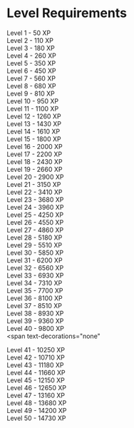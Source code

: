 # Level Requirements

Level 1 - 50 XP <br>
Level 2 - 110 XP <br>
Level 3 - 180 XP <br>
Level 4 - 260 XP <br>
Level 5 - 350 XP <br>
Level 6 - 450 XP <br>
Level 7 - 560 XP <br>
Level 8 - 680 XP <br>
Level 9 - 810 XP <br>
Level 10 - 950 XP <br>
Level 11 - 1100 XP <br>
Level 12 - 1260 XP <br>
Level 13 - 1430 XP <br>
Level 14 - 1610 XP <br>
Level 15 - 1800 XP <br>
Level 16 - 2000 XP <br>
Level 17 - 2200 XP <br>
Level 18 - 2430 XP <br>
Level 19 - 2660 XP <br>
Level 20 - 2900 XP <br>
Level 21 - 3150 XP <br>
Level 22 - 3410 XP <br>
Level 23 - 3680 XP <br>
Level 24 - 3960 XP <br>
Level 25 - 4250 XP <br>
Level 26 - 4550 XP <br>
Level 27 - 4860 XP <br>
Level 28 - 5180 XP <br>
Level 29 - 5510 XP <br>
Level 30 - 5850 XP <br>
Level 31 - 6200 XP <br>
Level 32 - 6560 XP <br>
Level 33 - 6930 XP <br>
Level 34 - 7310 XP <br>
Level 35 - 7700 XP <br>
Level 36 - 8100 XP <br>
Level 37 - 8510 XP <br>
Level 38 - 8930 XP <br>
Level 39 - 9360 XP <br>
Level 40 - 9800 XP <br>
<span text-decorations="none" <div>Level 41 - 10250 XP <br>
Level 42 - 10710 XP <br>
Level 43 - 11180 XP <br>
Level 44 - 11660 XP <br>
Level 45 - 12150 XP <br>
Level 46 - 12650 XP <br>
Level 47 - 13160 XP <br>
Level 48 - 13680 XP <br>
Level 49 - 14200 XP <br>
Level 50 - 14730 XP <br></div></span>
<meta name="format-detection" content="telephone=no">
